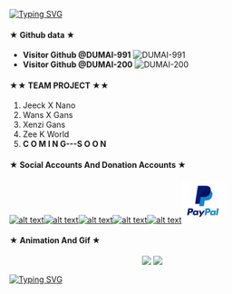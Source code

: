 [![Typing SVG](https://readme-typing-svg.herokuapp.com?font=Koulen&size=25&duration=10000&color=F70000&center=true&vCenter=true&multiline=true&width=600&lines=Selamat+Datang%2C+Jangan+Lupa+DiFollow+My+GitHub%F0%9F%98%87%F0%9F%98%87)](https://git.io/typing-svg)

#### ★ Github data ★
>
* **Visitor Github @DUMAI-991**
![DUMAI-991](https://komarev.com/ghpvc/?username=Dumai-991&color=blue)
* **Visitor Github @DUMAI-200**
![DUMAI-200](https://komarev.com/ghpvc/?username=Dumai-200&color=red)
>
#### ★★ TEAM PROJECT ★★
1. Jeeck X Nano
2. Wans X Gans
3. Xenzi Gans
4. Zee K World
5. **C O M I N G---S O O N**

#### ★ Social Accounts And Donation Accounts ★
<a href="https://m.facebook.com/llovexnxx"><img src="https://raw.githubusercontent.com/Dumai-991/Dumai-991/main/Image/images.png" alt="alt text" width="75" height="75"></a><a href="https://wa.me/6283893415477?text=Assalamualaikum+Warohmatullahi+wabaokatuh"><img src="https://raw.githubusercontent.com/Dumai-991/Dumai-991/main/Image/images%20(1).png" alt="alt text" width="75" height="75"></a><a href="https://raw.githubusercontent.com/Dumai-991/Dumai-991/main/Image/Screenshot_2021-06-15-10-46-08-83.jpg"><img src="https://raw.githubusercontent.com/Dumai-991/Dumai-991/main/Image/images%20(2).jpeg" alt="alt text" width="75" height="75"></a><a href="https://raw.githubusercontent.com/Dumai-991/Dumai-991/main/Image/Screenshot_2021-06-15-10-33-26-40.jpg"><img src="https://raw.githubusercontent.com/Dumai-991/Dumai-991/main/Image/images.jpeg" alt="alt text" width="75" height="75"></a><a href="https://raw.githubusercontent.com/Dumai-991/Dumai-991/main/Image/Screenshot_2021-06-15-10-45-13-76.jpg"><img src="https://raw.githubusercontent.com/Dumai-991/Dumai-991/main/Image/images%20(1).jpeg" alt="alt text" width="75" height="75"></a><a href="https://paypal.me/dumai991"><img src="https://raw.githubusercontent.com/Dumai-991/Dumai-991/main/Image/download.jpeg" alt="alt text" width="75" height="75"></a>

#### ★ Animation And Gif ★
<p align="center">
<img src="https://media4.giphy.com/media/10YWqUivkQPeeJWD3u/giphy.webp?cid=6c09b952jhzyr4a6fxtp4m1iq0ue0m843gqvg5zy7aio42kr&rid=giphy.webp&ct=g">
<img src="https://media2.giphy.com/media/RLJxQtX8Hs7XytaoyX/giphy.webp?cid=6c09b952c183e9a47934bb1e41e6ef32502a85be9b9fd8a5&rid=giphy.webp&ct=g">
</p>
<p align="center">

[![Typing SVG](https://readme-typing-svg.herokuapp.com?font=Koulen&size=25&duration=10000&color=F70000&center=true&vCenter=true&multiline=true&width=600&lines=Selamat+Datang%2C+Jangan+Lupa+DiFollow+My+GitHub%F0%9F%98%87%F0%9F%98%87)](https://git.io/typing-svg)
